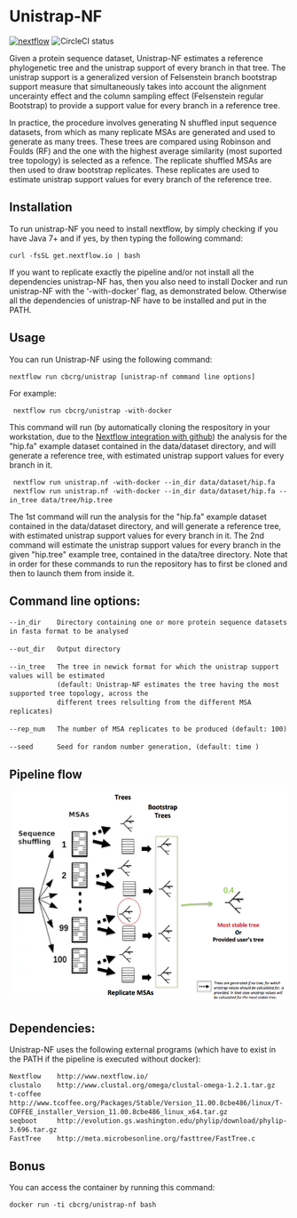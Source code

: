 Unistrap-NF
===================

[![nextflow](https://img.shields.io/badge/nextflow-%E2%89%A50.18.0-brightgreen.svg)](http://nextflow.io)
![CircleCI status](https://circleci.com/gh/cbcrg/unistrap.png?style=shield)


Given a protein sequence dataset, Unistrap-NF estimates a reference phylogenetic tree and the unistrap support of every branch in that tree. The unistrap support is a generalized version of Felsenstein branch bootstrap support measure that simultaneously takes into account the alignment uncerainty effect and the column sampling effect (Felsenstein regular Bootstrap) to provide a support value for every branch in a reference tree. 

In practice, the procedure involves generating N shuffled input sequence datasets, from which as many replicate MSAs are generated and used to generate as many trees. These trees are compared using Robinson and Foulds (RF) and the one with the highest average similarity (most suported tree topology) is selected as a refence. The replicate shuffled MSAs are then used to draw bootstrap replicates. These replicates are used to estimate unistrap support values for every branch of the reference tree. 

Installation
-----------

To run unistrap-NF you need to install nextflow, by simply checking if you have Java 7+ and if yes, by then typing the following command:

	curl -fsSL get.nextflow.io | bash

If you want to replicate exactly the pipeline and/or not install all the dependencies unistrap-NF has, then you also need to install Docker and run unistrap-NF with the '-with-docker' flag, as demonstrated below. Otherwise all the dependencies of unistrap-NF have to be installed and put in the PATH.


Usage
-----------
    
You can run Unistrap-NF using the following command: 

    nextflow run cbcrg/unistrap [unistrap-nf command line options]

For example: 

     nextflow run cbcrg/unistrap -with-docker

This command will run (by automatically cloning the respository in your workstation, due to the [Nextflow integration with github](http://www.nextflow.io/docs/latest/sharing.html)) the analysis for the "hip.fa" example dataset contained in the data/dataset directory, and will generate a reference tree, with estimated unistrap support values for every branch in it.

     nextflow run unistrap.nf -with-docker --in_dir data/dataset/hip.fa 
     nextflow run unistrap.nf -with-docker --in_dir data/dataset/hip.fa --in_tree data/tree/hip.tree 

The 1st command will run the analysis for the "hip.fa" example dataset contained in the data/dataset directory, and will generate a reference tree, with estimated unistrap support values for every branch in it.
The 2nd command will estimate the unistrap support values for every branch in the given "hip.tree" example tree, contained in the data/tree directory. Note that in order for these commands to run the repository has to first be cloned and then to launch them from inside it. 

Command line options:
---------------------

	--in_dir	Directory containing one or more protein sequence datasets in fasta format to be analysed

	--out_dir	Output directory

	--in_tree	The tree in newick format for which the unistrap support values will be estimated 
				(default: Unistrap-NF estimates the tree having the most supported tree topology, across the 
				different trees relsulting from the different MSA replicates)

	--rep_num	The number of MSA replicates to be produced (default: 100)

	--seed		Seed for random number generation, (default: time )

Pipeline flow
--------------

![alt unistrap](images/unistrap_schematic_workflow.png) 

Dependencies:
-------------

Unistrap-NF uses the following external programs (which have to exist in the PATH if the pipeline is executed without docker):

	Nextflow	http://www.nextflow.io/
	clustalo	http://www.clustal.org/omega/clustal-omega-1.2.1.tar.gz
	t-coffee	http://www.tcoffee.org/Packages/Stable/Version_11.00.8cbe486/linux/T-COFFEE_installer_Version_11.00.8cbe486_linux_x64.tar.gz
	seqboot		http://evolution.gs.washington.edu/phylip/download/phylip-3.696.tar.gz
	FastTree	http://meta.microbesonline.org/fasttree/FastTree.c
        
Bonus
------

You can access the container by running this command: 

	docker run -ti cbcrg/unistrap-nf bash

